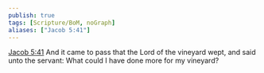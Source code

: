 ```yaml
---
publish: true
tags: [Scripture/BoM, noGraph]
aliases: ["Jacob 5:41"]
---
```

[Jacob 5:41](https://churchofjesuschrist.org/study/scriptures/bofm/jacob/5?lang=eng&id=p41#p41) And it came to pass that the Lord of the vineyard wept, and said unto the servant: What could I have done more for my vineyard?
